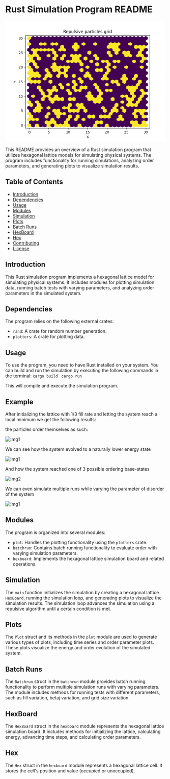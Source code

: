 # Rust Simulation Program README

![img1](img/Gridinit.png)

This README provides an overview of a Rust simulation program that utilizes hexagonal lattice models for simulating physical systems. The program includes functionality for running simulations, analyzing order parameters, and generating plots to visualize simulation results.

## Table of Contents

- [Introduction](#introduction)
- [Dependencies](#dependencies)
- [Usage](#usage)
- [Modules](#modules)
- [Simulation](#simulation)
- [Plots](#plots)
- [Batch Runs](#batch-runs)
- [HexBoard](#hexboard)
- [Hex](#hex)
- [Contributing](#contributing)
- [License](#license)

## Introduction

This Rust simulation program implements a hexagonal lattice model for simulating physical systems. It includes modules for plotting simulation data, running batch tests with varying parameters, and analyzing order parameters in the simulated system.

## Dependencies

The program relies on the following external crates:

- `rand`: A crate for random number generation.
- `plotters`: A crate for plotting data.

## Usage

To use the program, you need to have Rust installed on your system. You can build and run the simulation by executing the following commands in the terminal:
```cargo build ```
```cargo run```

This will compile and execute the simulation program.

## Example

After initializing the lattice with 1/3 fill rate and letting the system reach a local minimum we get the following results:

the particles order themselves as such:

![img1](img/Grid.png)

We can see how the system evolved to a naturally lower energy state

![img1](img/Energy.png)

And how the system reached one of 3 possible ordering base-states

![img2](img/Totalorder.png)

We can even simulate multiple runs while varying the parameter of disorder of the system

![img1](img/Disorder-Variation.png)
## Modules

The program is organized into several modules:

- `plot`: Handles the plotting functionality using the `plotters` crate.
- `batchrun`: Contains batch running functionality to evaluate order with varying simulation parameters.
- `hexboard`: Implements the hexagonal lattice simulation board and related operations.

## Simulation

The `main` function initializes the simulation by creating a hexagonal lattice `HexBoard`, running the simulation loop, and generating plots to visualize the simulation results. The simulation loop advances the simulation using a repulsive algorithm until a certain condition is met.

## Plots

The `Plot` struct and its methods in the `plot` module are used to generate various types of plots, including time series and order parameter plots. These plots visualize the energy and order evolution of the simulated system.

## Batch Runs

The `Batchrun` struct in the `batchrun` module provides batch running functionality to perform multiple simulation runs with varying parameters. The module includes methods for running tests with different parameters, such as fill variation, betaj variation, and grid size variation.

## HexBoard

The `HexBoard` struct in the `hexboard` module represents the hexagonal lattice simulation board. It includes methods for initializing the lattice, calculating energy, advancing time steps, and calculating order parameters.

## Hex

The `Hex` struct in the `hexboard` module represents a hexagonal lattice cell. It stores the cell's position and value (occupied or unoccupied).
